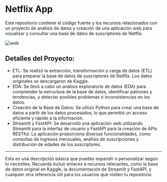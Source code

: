 
# Netflix App

Este repositorio contiene el código fuente y los recursos relacionados con un proyecto de análisis de datos y creación de una aplicación web para visualizar y consultar una base de datos de suscriptores de Netflix.



![web](https://media.glamour.mx/photos/639b7cd9a6d09f1d121b0565/16:9/w_2240,c_limit/estrenos_de_netflix_enero_2023.jpg)


## Detalles del Proyecto:


- ETL: Se realizó la extracción, transformación y carga de datos (ETL) para preparar la base de datos de suscriptores de Netflix. Los datos originales se descargaron de Kaggle.
- EDA: Se llevó a cabo un análisis exploratorio de datos (EDA) para comprender la estructura de la base de datos, identificar patrones y tendencias, y detectar posibles problemas o inconsistencias en los datos.
- Creación de la Base de Datos: Se utilizó Python para crear una base de datos a partir de los datos procesados, lo que permitió un acceso eficiente y rápido a la información.
- Streamlit y FastAPI: Se desarrolló una aplicación web utilizando Streamlit para la interfaz de usuario y FastAPI para la creación de APIs RESTful. La aplicación proporciona diversas funcionalidades, como consultas de ingresos mensuales, análisis de suscripciones y distribución de edades de los suscriptores.

___________________________________________________________________________________

Esta es una descripción básica que puedes expandir o personalizar según lo necesites. Recuerda incluir enlaces a recursos relevantes, como la base de datos original en Kaggle, la documentación de Streamlit y FastAPI, y cualquier otra referencia útil para los usuarios que visiten tu repositorio.





